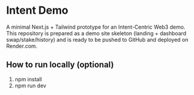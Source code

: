 # Intent Demo

A minimal Next.js + Tailwind prototype for an Intent-Centric Web3 demo.
This repository is prepared as a demo site skeleton (landing + dashboard swap/stake/history) and is ready to be pushed to GitHub and deployed on Render.com.

## How to run locally (optional)
1. npm install
2. npm run dev